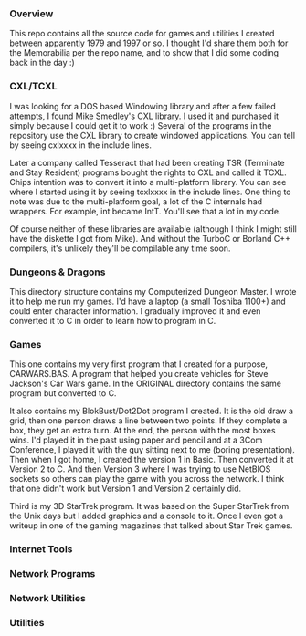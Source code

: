 ### Overview

This repo contains all the source code for games and utilities I created between apparently 1979 and 1997 or so. I thought I'd share them both for the Memorabilia per the repo name, and to show that I did some coding back in the day :) 


### CXL/TCXL

I was looking for a DOS based Windowing library and after a few failed attempts, I found Mike Smedley's CXL library. I used it and purchased it simply because I could get it to work :) Several of the programs in the repository use the CXL library to create windowed applications. You can tell by seeing cxlxxxx in the include lines.

Later a company called Tesseract that had been creating TSR (Terminate and Stay Resident) programs bought the rights to CXL and called it TCXL. Chips intention was to convert it into a multi-platform library. You can see where I started using it by seeing tcxlxxxx in the include lines. One thing to note was due to the multi-platform goal, a lot of the C internals had wrappers. For example, int became IntT. You'll see that a lot in my code.

Of course neither of these libraries are available (although I think I might still have the diskette I got from Mike). And without the TurboC or Borland C++ compilers, it's unlikely they'll be compilable any time soon.


### Dungeons & Dragons

This directory structure contains my Computerized Dungeon Master. I wrote it to help me run my games. I'd have a laptop (a small Toshiba 1100+) and could enter character information. I gradually improved it and even converted it to C in order to learn how to program in C.


### Games

This one contains my very first program that I created for a purpose, CARWARS.BAS. A program that helped you create vehicles for Steve Jackson's Car Wars game. In the ORIGINAL directory contains the same program but converted to C.

It also contains my BlokBust/Dot2Dot program I created. It is the old draw a grid, then one person draws a line between two points. If they complete a box, they get an extra turn. At the end, the person with the most boxes wins. I'd played it in the past using paper and pencil and at a 3Com Conference, I played it with the guy sitting next to me (boring presentation). Then when I got home, I created the version 1 in Basic. Then converted it at Version 2 to C. And then Version 3 where I was trying to use NetBIOS sockets so others can play the game with you across the network. I think that one didn't work but Version 1 and Version 2 certainly did.

Third is my 3D StarTrek program. It was based on the Super StarTrek from the Unix days but I added graphics and a console to it. Once I even got a writeup in one of the gaming magazines that talked about Star Trek games.


### Internet Tools



### Network Programs 


### Network Utilities



### Utilities


